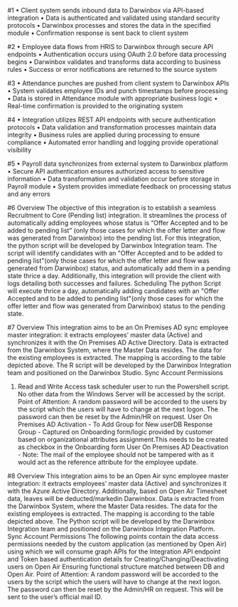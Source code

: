 #1
• Client system sends inbound data to Darwinbox via API-based integration
• Data is authenticated and validated using standard security protocols
• Darwinbox processes and stores the data in the specified module
• Confirmation response is sent back to client system

#2
• Employee data flows from HRIS to Darwinbox through secure API endpoints
• Authentication occurs using OAuth 2.0 before data processing begins
• Darwinbox validates and transforms data according to business rules
• Success or error notifications are returned to the source system

#3
• Attendance punches are pushed from client system to Darwinbox APIs
• System validates employee IDs and punch timestamps before processing
• Data is stored in Attendance module with appropriate business logic
• Real-time confirmation is provided to the originating system

#4
• Integration utilizes REST API endpoints with secure authentication protocols
• Data validation and transformation processes maintain data integrity
• Business rules are applied during processing to ensure compliance
• Automated error handling and logging provide operational visibility

#5
• Payroll data synchronizes from external system to Darwinbox platform
• Secure API authentication ensures authorized access to sensitive information
• Data transformation and validation occur before storage in Payroll module
• System provides immediate feedback on processing status and any errors

#6
Overview
The objective of this integration is to establish a seamless Recruitment to Core (Pending list) integration. It streamlines the process of automatically adding employees whose status is
“Offer Accepted and to be added to pending list” (only those cases for which the offer letter and flow was generated from Darwinbox) into the pending list.
For this integration, the python script will be developed by Darwinbox Integration team. The script will identify candidates with an "Offer Accepted and to be added to pending list"(only
those cases for which the offer letter and flow was generated from Darwinbox) status, and automatically add them in a pending state thrice a day.
Additionally, this integration will provide the client with logs detailing both successes and failures.
Scheduling
The python Script will execute thrice a day, automatically adding candidates with an "Offer Accepted and to be added to pending list"(only those cases for which the offer letter and
flow was generated from Darwinbox) status to the pending state.

#7
Overview
This integration aims to be an On Premises AD sync employee master integration: it extracts employees’ master data (Active) and
synchronizes it with the On Premises AD Active Directory.
Data is extracted from the Darwinbox System, where the Master Data resides. The data for the existing employees is extracted.
The mapping is according to the table depicted above.
The R script will be developed by the Darwinbox Integration team and positioned on the Darwinbox Studio.
Sync Account Permissions

1. Read and Write Access task scheduler user to run the Powershell script.
   No other data from the Windows Server will be accessed by the script.
   Point of Attention: A random password will be accorded to the users by the script which the users will have to change at the next
   logon. The password can then be reset by the Admin/HR on request.
   User On Premises AD Activation -
   To Add Group for New userDB Response
   Group - Captured on Onboarding form/logic provided by customer
   based on organizational attributes assignment.This needs to be created as
   checkbox in the Onboarding
   form
   User On Premises AD Deactivation -
   Note: The mail of the employee should not be tampered with as it would act as the reference attribute for the employee update.

#8
Overview
This integration aims to be an Open Air sync employee master integration: it extracts employees’ master data (Active) and
synchronizes it with the Azure Active Directory. Additionally, based on Open Air Timesheet data, leaves will be deducted/markedin Darwinbox.
Data is extracted from the Darwinbox System, where the Master Data resides. The data for the existing employees is extracted.
The mapping is according to the table depicted above.
The Python script will be developed by the Darwinbox Integration team and positioned on the Darwinbox Integration Platform.
Sync Account Permissions
The following points contain the data access permissions needed by the custom application (as mentioned by Open Air) using
which we will consume graph APIs for the Integration
API endpoint and Token based authentication details for Creating/Changing/Deactivating users on Open Air
Ensuring functional structure matched between DB and Open Air.
Point of Attention: A random password will be accorded to the users by the script which the users will have to change at the next
logon. The password can then be reset by the Admin/HR on request. This will be sent to the user’s official mail ID.
